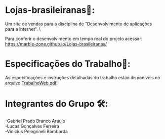 # Lojas-brasileiranas🛒:
Um site de vendas para a disciplina de "Desenvolvimento de aplicações para a internet". \

Para conferir o desenvolvimento em tempo real do projeto acessar:  \
https://marble-zone.github.io/Lojas-brasileiranas/


# Especificações do Trabalho🔎:
As especificações e instruções detalhadas do trabalho estão disponíveis no arquivo [TrabalhoWeb.pdf](https://github.com/Prado27/Lojas-brasileiranas/blob/main/TrabalhoWeb.pdf).


# Integrantes do Grupo 🛠️:
-Gabriel Prado Branco Araujo \
-Lucas Gonçalves Ferreira \
-Vinícius Pelegrineli Bombarda 


